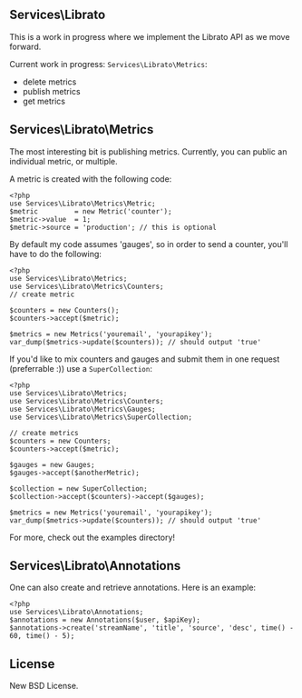## Services\Librato

This is a work in progress where we implement the Librato API as we move forward.

Current work in progress: `Services\Librato\Metrics`:

 * delete metrics
 * publish metrics
 * get metrics

## Services\Librato\Metrics

The most interesting bit is publishing metrics. Currently, you can public an individual metric, or multiple.

A metric is created with the following code:

    <?php
    use Services\Librato\Metrics\Metric;
    $metric         = new Metric('counter');
    $metric->value  = 1;
    $metric->source = 'production'; // this is optional

By default my code assumes 'gauges', so in order to send a counter, you'll have to do the following:

    <?php
    use Services\Librato\Metrics;
    use Services\Librato\Metrics\Counters;
    // create metric

    $counters = new Counters();
    $counters->accept($metric);
    
    $metrics = new Metrics('youremail', 'yourapikey');
    var_dump($metrics->update($counters)); // should output 'true'

If you'd like to mix counters and gauges and submit them in one request (preferrable :)) use a `SuperCollection`:

    <?php
    use Services\Librato\Metrics;
    use Services\Librato\Metrics\Counters;
    use Services\Librato\Metrics\Gauges;
    use Services\Librato\Metrics\SuperCollection;
    
    // create metrics
    $counters = new Counters;
    $counters->accept($metric);
    
    $gauges = new Gauges;
    $gauges->accept($anotherMetric);

    $collection = new SuperCollection;
    $collection->accept($counters)->accept($gauges);

    $metrics = new Metrics('youremail', 'yourapikey');
    var_dump($metrics->update($counters)); // should output 'true'

For more, check out the examples directory!

## Services\Librato\Annotations

One can also create and retrieve annotations. Here is an example:

    <?php
    use Services\Librato\Annotations;
    $annotations = new Annotations($user, $apiKey);
    $annotations->create('streamName', 'title', 'source', 'desc', time() - 60, time() - 5);

## License

New BSD License.
